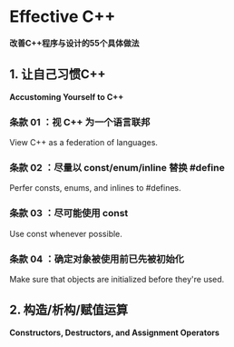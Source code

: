 # Effective C++

**改善C++程序与设计的55个具体做法**

## 1. 让自己习惯C++

**Accustoming Yourself to C++**

### 条款 01 ：视 C++ 为一个语言联邦

View C++ as a federation of languages.

### 条款 02 ：尽量以 const/enum/inline 替换 #define

Perfer consts, enums, and inlines to #defines.

### 条款 03 ：尽可能使用 const

Use const whenever possible.

### 条款 04 ：确定对象被使用前已先被初始化

Make sure that objects are initialized before they're used.

## 2. 构造/析构/赋值运算

**Constructors, Destructors, and Assignment Operators**

